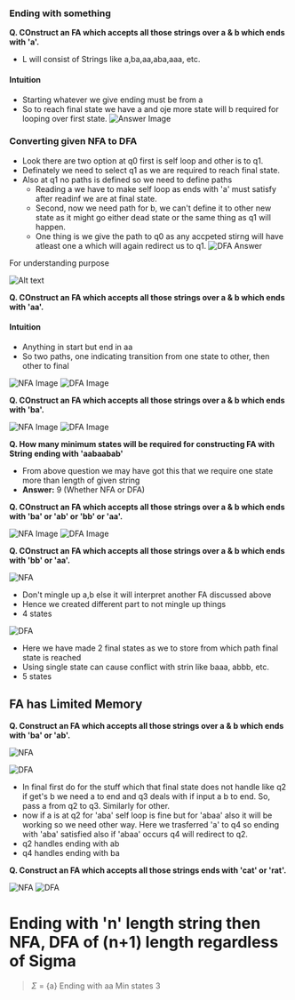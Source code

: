### Ending with something

**Q. COnstruct an FA which accepts all those strings over a & b which ends with 'a'.**

- L will consist of Strings like a,ba,aa,aba,aaa, etc.

#### Intuition
- Starting whatever we give ending must be from a
- So to reach final state we have a and oje more state will b required for looping over first state.
![Answer Image](image-17.png)

### Converting given NFA to DFA
- Look there are two option at q0 first is self loop and other is to q1.
- Definately we need to select q1 as we are required to reach final state.
- Also at q1 no paths is defined so we need to define paths
    - Reading a we have to make self loop as ends with 'a' must satisfy after readinf we are at final state.
    - Second, now we need path for b, we can't define it to other new state as it might go either dead state or the same thing as q1 will happen.
    - One thing is we give the path to q0 as any accpeted stirng will have atleast one a which will again redirect us to q1.
![DFA Answer](image-18.png)

For understanding purpose

![Alt text](image-19.png)

**Q. COnstruct an FA which accepts all those strings over a & b which ends with 'aa'.**

#### Intuition
- Anything in start but end in aa
- So two paths, one indicating transition from one state to other, then other to final

![NFA Image](image-20.png)
![DFA Image](image-21.png)

**Q. COnstruct an FA which accepts all those strings over a & b which ends with 'ba'.**

![NFA Image](image-22.png)
![DFA Image](image-23.png)

**Q. How many minimum states will be required for constructing FA with String ending with 'aabaabab'**

- From above question we may have got this that we require one state more than length of given string
- **Answer:** 9 (Whether NFA or DFA)

**Q. COnstruct an FA which accepts all those strings over a & b which ends with 'ba' or 'ab' or 'bb' or 'aa'.**

![NFA Image](image-24.png)
![DFA Image](image-25.png)

**Q. COnstruct an FA which accepts all those strings over a & b which ends with 'bb' or 'aa'.**

![NFA](image-26.png)
- Don't mingle up a,b else it will interpret another FA discussed above
- Hence we created different part to not mingle up things
- 4 states

![DFA](image-27.png)
- Here we have made 2 final states as we to store from which path final state is reached
- Using single state can cause conflict with strin like baaa, abbb, etc.
- 5 states

## FA has Limited Memory

**Q. Construct an FA which accepts all those strings over a & b which ends with 'ba' or 'ab'.**

![NFA](image-28.png)

![DFA](image-29.png)
- In final first do for the stuff which that final state does not handle like q2 if get's b we need a to end and q3 deals with if input a b to end. So, pass a from q2 to q3. Similarly for other.
- now if a is at q2 for 'aba' self loop is fine but for 'abaa' also it will be working so we need other way. Here we trasferred 'a' to q4 so ending with 'aba' satisfied also if 'abaa' occurs q4 will redirect to q2.
- q2 handles ending with ab
- q4 handles ending with ba

**Q. Construct an FA which accepts all those strings ends with 'cat' or 'rat'.**

![NFA](image-30.png)
![DFA](image-31.png)

# Ending with 'n' length string then NFA, DFA of (n+1) length regardless of Sigma
> $\Sigma$ = {a}
> Ending with aa
> Min states 3